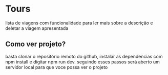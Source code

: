 # Tours
lista de viagens com funcionalidade para ler mais sobre a descrição e deletar a viagem apresentada

## Como ver projeto?
basta clonar o repositório remoto do github, instalar as dependencias com npm install e digitar npm run dev.
seguindo esses passos será aberto um servidor local para que voce possa ver o projeto
